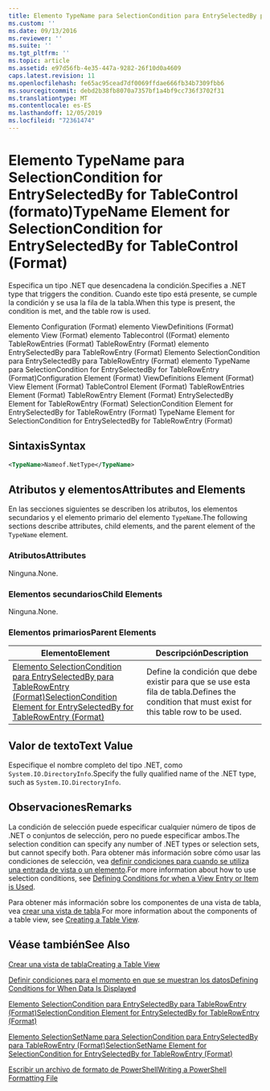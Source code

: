 ```yaml
---
title: Elemento TypeName para SelectionCondition para EntrySelectedBy para Tablecontrol ((Format) | Microsoft Docs
ms.custom: ''
ms.date: 09/13/2016
ms.reviewer: ''
ms.suite: ''
ms.tgt_pltfrm: ''
ms.topic: article
ms.assetid: e97d56fb-4e35-447a-9282-26f10d0a4609
caps.latest.revision: 11
ms.openlocfilehash: fe65ac95cead7df0069ffdae666fb34b7309fbb6
ms.sourcegitcommit: debd2b38fb8070a7357bf1a4bf9cc736f3702f31
ms.translationtype: MT
ms.contentlocale: es-ES
ms.lasthandoff: 12/05/2019
ms.locfileid: "72361474"
---
```

# <a name="typename-element-for-selectioncondition-for-entryselectedby-for-tablecontrol-format"></a><span data-ttu-id="261d5-102">Elemento TypeName para SelectionCondition for EntrySelectedBy for TableControl (formato)</span><span class="sxs-lookup"><span data-stu-id="261d5-102">TypeName Element for SelectionCondition for EntrySelectedBy for TableControl (Format)</span></span>

<span data-ttu-id="261d5-103">Especifica un tipo .NET que desencadena la condición.</span><span class="sxs-lookup"><span data-stu-id="261d5-103">Specifies a .NET type that triggers the condition.</span></span> <span data-ttu-id="261d5-104">Cuando este tipo está presente, se cumple la condición y se usa la fila de la tabla.</span><span class="sxs-lookup"><span data-stu-id="261d5-104">When this type is present, the condition is met, and the table row is used.</span></span>

<span data-ttu-id="261d5-105">Elemento Configuration (Format) elemento ViewDefinitions (Format) elemento View (Format) elemento Tablecontrol ((Format) elemento TableRowEntries (Format) TableRowEntry (Format) elemento EntrySelectedBy para TableRowEntry (Format) Elemento SelectionCondition para EntrySelectedBy para TableRowEntry (Format) elemento TypeName para SelectionCondition for EntrySelectedBy for TableRowEntry (Format)</span><span class="sxs-lookup"><span data-stu-id="261d5-105">Configuration Element (Format) ViewDefinitions Element (Format) View Element (Format) TableControl Element (Format) TableRowEntries Element (Format) TableRowEntry Element (Format) EntrySelectedBy Element for TableRowEntry (Format) SelectionCondition Element for EntrySelectedBy for TableRowEntry (Format) TypeName Element for SelectionCondition for EntrySelectedBy for TableRowEntry (Format)</span></span>

## <a name="syntax"></a><span data-ttu-id="261d5-106">Sintaxis</span><span class="sxs-lookup"><span data-stu-id="261d5-106">Syntax</span></span>

```xml
<TypeName>Nameof.NetType</TypeName>
```

## <a name="attributes-and-elements"></a><span data-ttu-id="261d5-107">Atributos y elementos</span><span class="sxs-lookup"><span data-stu-id="261d5-107">Attributes and Elements</span></span>

<span data-ttu-id="261d5-108">En las secciones siguientes se describen los atributos, los elementos secundarios y el elemento primario del elemento `TypeName`.</span><span class="sxs-lookup"><span data-stu-id="261d5-108">The following sections describe attributes, child elements, and the parent element of the `TypeName` element.</span></span>

### <a name="attributes"></a><span data-ttu-id="261d5-109">Atributos</span><span class="sxs-lookup"><span data-stu-id="261d5-109">Attributes</span></span>

<span data-ttu-id="261d5-110">Ninguna.</span><span class="sxs-lookup"><span data-stu-id="261d5-110">None.</span></span>

### <a name="child-elements"></a><span data-ttu-id="261d5-111">Elementos secundarios</span><span class="sxs-lookup"><span data-stu-id="261d5-111">Child Elements</span></span>

<span data-ttu-id="261d5-112">Ninguna.</span><span class="sxs-lookup"><span data-stu-id="261d5-112">None.</span></span>

### <a name="parent-elements"></a><span data-ttu-id="261d5-113">Elementos primarios</span><span class="sxs-lookup"><span data-stu-id="261d5-113">Parent Elements</span></span>

|<span data-ttu-id="261d5-114">Elemento</span><span class="sxs-lookup"><span data-stu-id="261d5-114">Element</span></span>|<span data-ttu-id="261d5-115">Descripción</span><span class="sxs-lookup"><span data-stu-id="261d5-115">Description</span></span>|
|-------------|-----------------|
|[<span data-ttu-id="261d5-116">Elemento SelectionCondition para EntrySelectedBy para TableRowEntry (Format)</span><span class="sxs-lookup"><span data-stu-id="261d5-116">SelectionCondition Element for EntrySelectedBy for TableRowEntry (Format)</span></span>](./selectioncondition-element-for-entryselectedby-for-tablecontrol-format.md)|<span data-ttu-id="261d5-117">Define la condición que debe existir para que se use esta fila de tabla.</span><span class="sxs-lookup"><span data-stu-id="261d5-117">Defines the condition that must exist for this table row to be used.</span></span>|

## <a name="text-value"></a><span data-ttu-id="261d5-118">Valor de texto</span><span class="sxs-lookup"><span data-stu-id="261d5-118">Text Value</span></span>

<span data-ttu-id="261d5-119">Especifique el nombre completo del tipo .NET, como `System.IO.DirectoryInfo`.</span><span class="sxs-lookup"><span data-stu-id="261d5-119">Specify the fully qualified name of the .NET type, such as `System.IO.DirectoryInfo`.</span></span>

## <a name="remarks"></a><span data-ttu-id="261d5-120">Observaciones</span><span class="sxs-lookup"><span data-stu-id="261d5-120">Remarks</span></span>

<span data-ttu-id="261d5-121">La condición de selección puede especificar cualquier número de tipos de .NET o conjuntos de selección, pero no puede especificar ambos.</span><span class="sxs-lookup"><span data-stu-id="261d5-121">The selection condition can specify any number of .NET types or selection sets, but cannot specify both.</span></span> <span data-ttu-id="261d5-122">Para obtener más información sobre cómo usar las condiciones de selección, vea [definir condiciones para cuando se utiliza una entrada de vista o un elemento](./defining-conditions-for-displaying-data.md).</span><span class="sxs-lookup"><span data-stu-id="261d5-122">For more information about how to use selection conditions, see [Defining Conditions for when a View Entry or Item is Used](./defining-conditions-for-displaying-data.md).</span></span>

<span data-ttu-id="261d5-123">Para obtener más información sobre los componentes de una vista de tabla, vea [crear una vista de tabla](./creating-a-table-view.md).</span><span class="sxs-lookup"><span data-stu-id="261d5-123">For more information about the components of a table view, see [Creating a Table View](./creating-a-table-view.md).</span></span>

## <a name="see-also"></a><span data-ttu-id="261d5-124">Véase también</span><span class="sxs-lookup"><span data-stu-id="261d5-124">See Also</span></span>

[<span data-ttu-id="261d5-125">Crear una vista de tabla</span><span class="sxs-lookup"><span data-stu-id="261d5-125">Creating a Table View</span></span>](./creating-a-table-view.md)

[<span data-ttu-id="261d5-126">Definir condiciones para el momento en que se muestran los datos</span><span class="sxs-lookup"><span data-stu-id="261d5-126">Defining Conditions for When Data Is Displayed</span></span>](./defining-conditions-for-displaying-data.md)

[<span data-ttu-id="261d5-127">Elemento SelectionCondition para EntrySelectedBy para TableRowEntry (Format)</span><span class="sxs-lookup"><span data-stu-id="261d5-127">SelectionCondition Element for EntrySelectedBy for TableRowEntry (Format)</span></span>](./selectioncondition-element-for-entryselectedby-for-tablecontrol-format.md)

[<span data-ttu-id="261d5-128">Elemento SelectionSetName para SelectionCondition para EntrySelectedBy para TableRowEntry (Format)</span><span class="sxs-lookup"><span data-stu-id="261d5-128">SelectionSetName Element for SelectionCondition for EntrySelectedBy for TableRowEntry (Format)</span></span>](./selectionsetname-element-for-selectioncondition-for-entryselectedby-for-tablecontrol-format.md)

[<span data-ttu-id="261d5-129">Escribir un archivo de formato de PowerShell</span><span class="sxs-lookup"><span data-stu-id="261d5-129">Writing a PowerShell Formatting File</span></span>](./writing-a-powershell-formatting-file.md)
